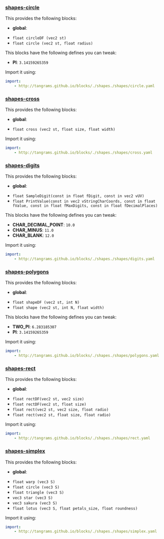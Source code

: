 

### [shapes-circle](https://github.com/tangrams/blocks/blob/gh-pages/shapes/circle.yaml)

This provides the following blocks:

- **global**:
 + `float circleDF (vec2 st) `
 + `float circle (vec2 st, float radius) `

This blocks have the following defines you can tweak:
 - **PI**: ```3.14159265359```


Import it using:

```yaml
import:
    - http://tangrams.github.io/blocks/./shapes./shapes/circle.yaml
```




### [shapes-cross](https://github.com/tangrams/blocks/blob/gh-pages/shapes/cross.yaml)

This provides the following blocks:

- **global**:
 + `float cross (vec2 st, float size, float width) `

Import it using:

```yaml
import:
    - http://tangrams.github.io/blocks/./shapes./shapes/cross.yaml
```




### [shapes-digits](https://github.com/tangrams/blocks/blob/gh-pages/shapes/digits.yaml)

This provides the following blocks:

- **global**:
 + `float SampleDigit(const in float fDigit, const in vec2 vUV) `
 + `float PrintValue(const in vec2 vStringCharCoords, const in float fValue, const in float fMaxDigits, const in float fDecimalPlaces) `

This blocks have the following defines you can tweak:
 - **CHAR_DECIMAL_POINT**: ```10.0```
 - **CHAR_MINUS**: ```11.0```
 - **CHAR_BLANK**: ```12.0```


Import it using:

```yaml
import:
    - http://tangrams.github.io/blocks/./shapes./shapes/digits.yaml
```




### [shapes-polygons](https://github.com/tangrams/blocks/blob/gh-pages/shapes/polygons.yaml)

This provides the following blocks:

- **global**:
 + `float shapeDF (vec2 st, int N) `
 + `float shape (vec2 st, int N, float width) `

This blocks have the following defines you can tweak:
 - **TWO_PI**: ```6.283185307```
 - **PI**: ```3.14159265359```


Import it using:

```yaml
import:
    - http://tangrams.github.io/blocks/./shapes./shapes/polygons.yaml
```




### [shapes-rect](https://github.com/tangrams/blocks/blob/gh-pages/shapes/rect.yaml)

This provides the following blocks:

- **global**:
 + `float rectDF(vec2 st, vec2 size) `
 + `float rectDF(vec2 st, float size) `
 + `float rect(vec2 st, vec2 size, float radio) `
 + `float rect(vec2 st, float size, float radio) `

Import it using:

```yaml
import:
    - http://tangrams.github.io/blocks/./shapes./shapes/rect.yaml
```




### [shapes-simplex](https://github.com/tangrams/blocks/blob/gh-pages/shapes/simplex.yaml)

This provides the following blocks:

- **global**:
 + `float warp (vec3 S) `
 + `float circle (vec3 S) `
 + `float triangle (vec3 S) `
 + `vec3 star (vec3 S) `
 + `vec3 sakura (vec3 S) `
 + `float lotus (vec3 S, float petals_size, float roundness) `

Import it using:

```yaml
import:
    - http://tangrams.github.io/blocks/./shapes./shapes/simplex.yaml
```


